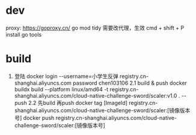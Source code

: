 # dev
proxy: https://goproxy.cn/
go mod tidy
需要改代理，生效
cmd + shift + P 
install go tools


# build

1. 登陆
docker login --username=小学生反弹 registry.cn-shanghai.aliyuncs.com
password chen103106
2.1 build & push
docker buildx build --platform linux/amd64 -t registry.cn-shanghai.aliyuncs.com/cloud-native-challenge-sword/scaler:v1.0 . --push
2.2 先build 再push
docker tag [ImageId] registry.cn-shanghai.aliyuncs.com/cloud-native-challenge-sword/scaler:[镜像版本号]
docker push registry.cn-shanghai.aliyuncs.com/cloud-native-challenge-sword/scaler:[镜像版本号]